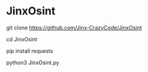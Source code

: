 # JinxOsint

git clone https://github.com/Jinx-CrazyCode/JinxOsint

cd JinxOsint

pip install requests

python3 JinxOsint.py
